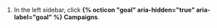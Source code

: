 1. In the left sidebar, click **{% octicon "goal" aria-hidden="true" aria-label="goal" %} Campaigns**.
